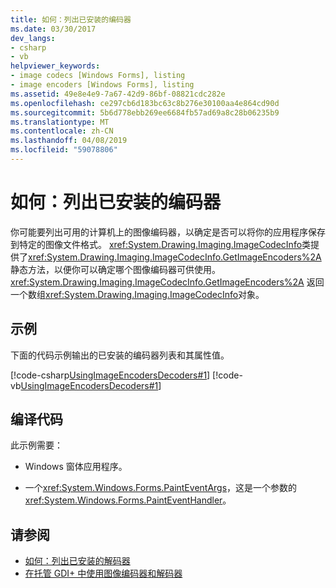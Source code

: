 ```yaml
---
title: 如何：列出已安装的编码器
ms.date: 03/30/2017
dev_langs:
- csharp
- vb
helpviewer_keywords:
- image codecs [Windows Forms], listing
- image encoders [Windows Forms], listing
ms.assetid: 49e8e4e9-7a67-42d9-86bf-08821cdc282e
ms.openlocfilehash: ce297cb6d183bc63c8b276e30100aa4e864cd90d
ms.sourcegitcommit: 5b6d778ebb269ee6684fb57ad69a8c28b06235b9
ms.translationtype: MT
ms.contentlocale: zh-CN
ms.lasthandoff: 04/08/2019
ms.locfileid: "59078806"
---
```

# <a name="how-to-list-installed-encoders"></a>如何：列出已安装的编码器
你可能要列出可用的计算机上的图像编码器，以确定是否可以将你的应用程序保存到特定的图像文件格式。 <xref:System.Drawing.Imaging.ImageCodecInfo>类提供了<xref:System.Drawing.Imaging.ImageCodecInfo.GetImageEncoders%2A>静态方法，以便你可以确定哪个图像编码器可供使用。 <xref:System.Drawing.Imaging.ImageCodecInfo.GetImageEncoders%2A> 返回一个数组<xref:System.Drawing.Imaging.ImageCodecInfo>对象。  
  
## <a name="example"></a>示例  
 下面的代码示例输出的已安装的编码器列表和其属性值。  
  
 [!code-csharp[UsingImageEncodersDecoders#1](~/samples/snippets/csharp/VS_Snippets_Winforms/UsingImageEncodersDecoders/CS/Form1.cs#1)]
 [!code-vb[UsingImageEncodersDecoders#1](~/samples/snippets/visualbasic/VS_Snippets_Winforms/UsingImageEncodersDecoders/VB/Form1.vb#1)]  
  
## <a name="compiling-the-code"></a>编译代码  
 此示例需要：  
  
-   Windows 窗体应用程序。  
  
-   一个<xref:System.Windows.Forms.PaintEventArgs>，这是一个参数的<xref:System.Windows.Forms.PaintEventHandler>。  
  
## <a name="see-also"></a>请参阅

- [如何：列出已安装的解码器](how-to-list-installed-decoders.md)
- [在托管 GDI+ 中使用图像编码器和解码器](using-image-encoders-and-decoders-in-managed-gdi.md)
